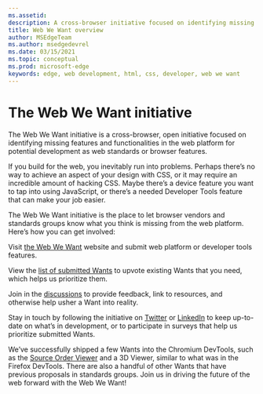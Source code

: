 ```yaml
---
ms.assetid: 
description: A cross-browser initiative focused on identifying missing features and functionalities in the web platform for potential development as web standards or browser features.
title: Web We Want overview
author: MSEdgeTeam
ms.author: msedgedevrel
ms.date: 03/15/2021
ms.topic: conceptual
ms.prod: microsoft-edge
keywords: edge, web development, html, css, developer, web we want
---
```

# The Web We Want initiative

The Web We Want initiative is a cross-browser, open initiative focused on identifying missing features and functionalities in the web platform for potential development as web standards or browser features.

If you build for the web, you inevitably run into problems. Perhaps there’s no way to achieve an aspect of your design with CSS, or it may require an incredible amount of hacking CSS. Maybe there’s a device feature you want to tap into using JavaScript, or there’s a needed Developer Tools feature that can make your job easier.

The Web We Want initiative is the place to let browser vendors and standards groups know what you think is missing from the web platform. Here’s how you can get involved:

Visit [the Web We Want][WebWeWant] website and submit web platform or developer tools features.

View the [list of submitted Wants][ListOfSubmittedWants] to upvote existing Wants that you need, which helps us prioritize them.

Join in the [discussions][WebWeWantDiscussions] to provide feedback, link to resources, and otherwise help usher a Want into reality.

Stay in touch by following the initiative on [Twitter][TwitterWebWeWant] or [LinkedIn][LinkedInWebWeWant] to keep up-to-date on what’s in development, or to participate in surveys that help us prioritize submitted Wants.

We’ve successfully shipped a few Wants into the Chromium DevTools, such as the [Source Order Viewer][SourceOrderViewer] and a 3D Viewer, similar to what was in the Firefox DevTools. There are also a handful of other Wants that have previous proposals in standards groups. Join us in driving the future of the web forward with the Web We Want!

<!-- links -->  

[WebWeWant]: https://webwewant.fyi/ "the Web We Want website"

[ListOfSubmittedWants]: https://webwewant.fyi/wants/ "the list of submitted Wants"

[WebWeWantDiscussions]: https://github.com/WebWeWant/webwewant.fyi/discussions/ "Web We Want discussions"

[TwitterWebWeWant]: https://twitter.com/webwewantfyi/ "Twitter - Web We Want initiative"

[LinkedInWebWeWant]: https://www.linkedin.com/company/the-web-we-want/ "LinkedIn - Web We Want initiative"

[SourceOrderViewer]: https://webwewant.fyi/wants/64/ "Source Order Viewer"